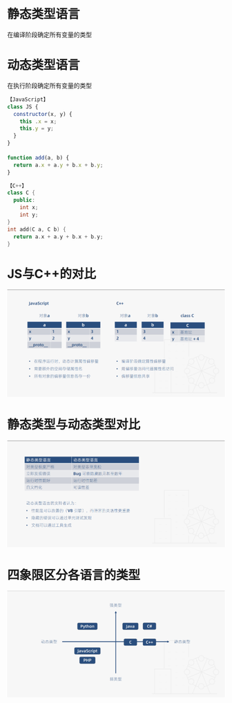 # 静态类型语言
在编译阶段确定所有变量的类型

# 动态类型语言
在执行阶段确定所有变量的类型

```javascript
【JavaScript】
class JS {
  constructor(x, y) {
    this .x = x;
    this.y = y;
  }
}

function add(a, b) {
  return a.x + a.y + b.x + b.y;
}
```

```C++
【C++】
class C {
  public:
    int x;
    int y;
}
int add(C a, C b) {
  return a.x + a.y + b.x + b.y;
}
```

# JS与C++的对比
![picture 1](../images/7dae0f8dfcb5ad3182dc8e1c949d0e3a35aca34e5977c1497e94e164c09e5b8b.png)  

# 静态类型与动态类型对比
![picture 2](../images/4e072dce92bd42fa80690d5468cf87f90c27ec28d6a63cfd34d03d095aebf04f.png)  

# 四象限区分各语言的类型
![picture 3](../images/52f61b618e91a9077efd996de4f4ae6de17982734af9d140ff2dd030d70b08ce.png)  


